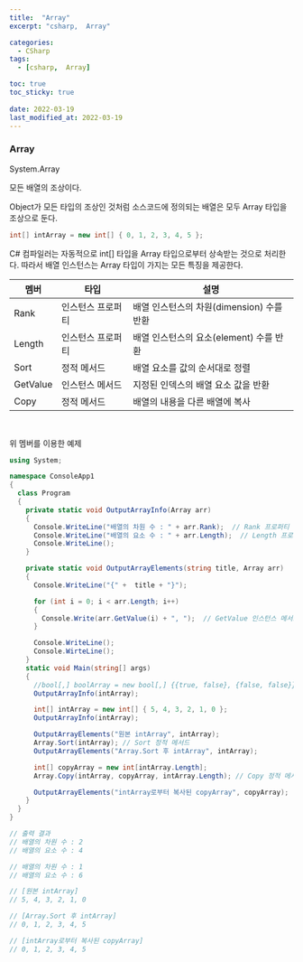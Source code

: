 ```yaml
---
title:  "Array"
excerpt: "csharp,  Array"

categories:
  - CSharp
tags:
  - [csharp,  Array]

toc: true
toc_sticky: true
 
date: 2022-03-19 
last_modified_at: 2022-03-19
---
```


### Array

System.Array

모든 배열의 조상이다.

Object가 모든 타입의 조상인 것처럼 소스코드에 정의되는 배열은 모두 Array 타입을 조상으로 둔다. 

```cs
int[] intArray = new int[] { 0, 1, 2, 3, 4, 5 };
```

C# 컴파일러는 자동적으로 int\[\] 타입을 Array 타입으로부터 상속받는 것으로 처리한다. 따라서 배열 인스턴스는 Array 타입이 가지는 모든 특징을 제공한다.

|멤버|타입|설명|
|----|----|----|
|Rank|인스턴스 프로퍼티|배열 인스턴스의 차원(dimension) 수를 반환|
|Length|인스턴스 프로퍼티|배열 인스턴스의 요소(element) 수를 반환|
|Sort|정적 메서드|배열 요소를 값의 순서대로 정렬|
|GetValue|인스턴스 메서드|지정된 인덱스의 배열 요소 값을 반환|
|Copy|정적 메서드|배열의 내용을 다른 배열에 복사|

<br>

위 멤버를 이용한 예제

```cs
using System;

namespace ConsoleApp1
{
  class Program
  {
    private static void OutputArrayInfo(Array arr)
    {
      Console.WriteLine("배열의 차원 수 : " + arr.Rank);  // Rank 프로퍼티
      Console.WriteLine("배열의 요소 수 : " + arr.Length);  // Length 프로퍼티
      Console.WriteLine();
    }

    private static void OutputArrayElements(string title, Array arr)
    {
      Console.WriteLine("{" +  title + "}");

      for (int i = 0; i < arr.Length; i++)
      {
        Console.Write(arr.GetValue(i) + ", ");  // GetValue 인스턴스 메서드
      }

      Console.WriteLine();
      Console.WirteLine();
    }
    static void Main(string[] args)
    {
      //bool[,] boolArray = new bool[,] {{true, false}, {false, false}};
      OutputArrayInfo(intArray);

      int[] intArray = new int[] { 5, 4, 3, 2, 1, 0 };
      OutputArrayInfo(intArray);

      OutputArrayElements("원본 intArray", intArray);
      Array.Sort(intArray); // Sort 정적 메서드
      OutputArrayElements("Array.Sort 후 intArray", intArray);

      int[] copyArray = new int[intArray.Length];
      Array.Copy(intArray, copyArray, intArray.Length); // Copy 정적 메서드

      OutputArrayElements("intArray로부터 복사된 copyArray", copyArray);
    }
  }
}

// 출력 결과
// 배열의 차원 수 : 2
// 배열의 요소 수 : 4

// 배열의 차원 수 : 1
// 배열의 요소 수 : 6

// [원본 intArray]
// 5, 4, 3, 2, 1, 0

// [Array.Sort 후 intArray]
// 0, 1, 2, 3, 4, 5

// [intArray로부터 복사된 copyArray]
// 0, 1, 2, 3, 4, 5
```